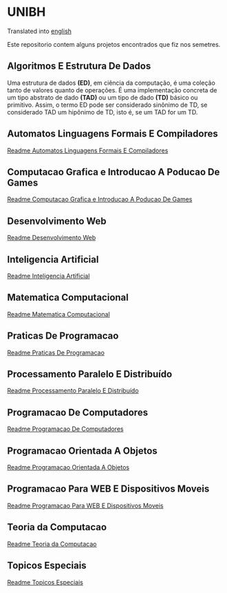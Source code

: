 # UNIBH

Translated into [english](https://github.com/rdrumond33/UNIBH/tree/master/English)

Este repositorio contem alguns projetos encontrados que fiz nos semetres.

## Algoritmos E Estrutura De Dados

Uma estrutura de dados **(ED)**, em ciência da computação, é uma coleção tanto de valores quanto de operações. É uma implementação concreta de um tipo abstrato de dado **(TAD)** ou um tipo de dado **(TD)** básico ou primitivo. Assim, o termo ED pode ser considerado sinônimo de TD, se considerado TAD um hipônimo de TD, isto é, se um TAD for um TD.

## Automatos Linguagens Formais E Compiladores

[Readme Automatos Linguagens Formais E Compiladores](https://github.com/rdrumond33/UNIBH/tree/master/Automatos-Linguagens-Fomais-E-Compiladores)

## Computacao Grafica e Introducao A Poducao De Games

[Readme Computacao Grafica e Introducao A Poducao De Games](https://github.com/rdrumond33/UNIBH/tree/master/Computacao-Grafica-e-Introducao-A-Poducao-De-Games)

## Desenvolvimento Web

[Readme Desenvolvimento Web](https://github.com/rdrumond33/UNIBH/tree/master/Desenvolvimento-Web)

## Inteligencia Artificial

[Readme Inteligencia Artificial](https://github.com/rdrumond33/UNIBH/tree/master/Inteligencia-Artificial)

## Matematica Computacional

[Readme Matematica Computacional](https://github.com/rdrumond33/UNIBH/tree/master/Matematica-Computacional)

## Praticas De Programacao

[Readme Praticas De Programacao](https://github.com/rdrumond33/UNIBH/tree/master/Praticas-De-Programacao)

## Processamento Paralelo E Distribuído

[Readme Processamento Paralelo E Distribuído](https://github.com/rdrumond33/UNIBH/tree/master/Processamento-Paralelo-E-Distribu%C3%ADdo)

## Programacao De Computadores

[Readme Programacao De Computadores](https://github.com/rdrumond33/UNIBH/tree/master/Programacao-De-Computadores)

## Programacao Orientada A Objetos

[Readme Programacao Orientada A Objetos](https://github.com/rdrumond33/UNIBH/tree/master/Programacao-Orientada-A-Objetos)

## Programacao Para WEB E Dispositivos Moveis

[Readme Programacao Para WEB E Dispositivos Moveis](https://github.com/rdrumond33/UNIBH/tree/master/Programacao-Para-WEB-E-Dispositivos-Moveis)

## Teoria da Computacao

[Readme Teoria da Computacao](https://github.com/rdrumond33/UNIBH/tree/master/Teoria-da-Computacao)

## Topicos Especiais

[Readme Topicos Especiais](https://github.com/rdrumond33/UNIBH/tree/master/Topicos-Especiais)
